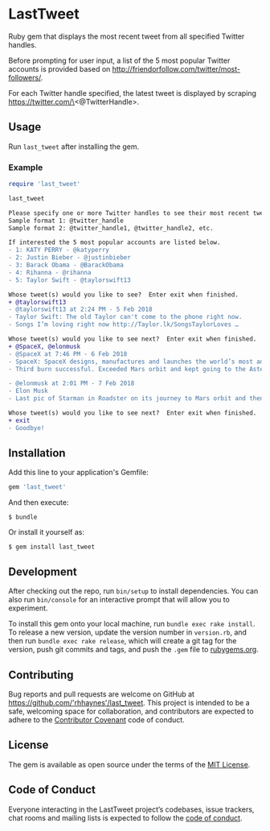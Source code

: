 # LastTweet

Ruby gem that displays the most recent tweet from all specified Twitter handles.

Before prompting for user input, a list of the 5 most popular Twitter accounts is provided based on http://friendorfollow.com/twitter/most-followers/.

For each Twitter handle specified, the latest tweet is displayed by scraping https://twitter.com/\<@TwitterHandle\>.

## Usage

Run `last_tweet` after installing the gem.

### Example

```ruby
require 'last_tweet'

last_tweet
```
```diff
Please specify one or more Twitter handles to see their most recent tweet.
Sample format 1: @twitter_handle
Sample format 2: @twitter_handle1, @twitter_handle2, etc.

If interested the 5 most popular accounts are listed below.
- 1: KATY PERRY - @katyperry
- 2: Justin Bieber - @justinbieber
- 3: Barack Obama - @BarackObama
- 4: Rihanna - @rihanna
- 5: Taylor Swift - @taylorswift13

Whose tweet(s) would you like to see?  Enter exit when finished.
+ @taylorswift13
- @taylorswift13 at 2:24 PM - 5 Feb 2018
- Taylor Swift: The old Taylor can't come to the phone right now.
- Songs I’m loving right now http://Taylor.lk/SongsTaylorLoves …

Whose tweet(s) would you like to see next?  Enter exit when finished.
+ @SpaceX, @elonmusk
- @SpaceX at 7:46 PM - 6 Feb 2018
- SpaceX: SpaceX designs, manufactures and launches the world’s most advanced rockets and spacecraft.
- Third burn successful. Exceeded Mars orbit and kept going to the Asteroid Belt.pic.twitter.com/bKhRN73WHF

- @elonmusk at 2:01 PM - 7 Feb 2018
- Elon Musk
- Last pic of Starman in Roadster on its journey to Mars orbit and then the Asteroid Belt https://www.instagram.com/p/Be6VZEzgAEk/

Whose tweet(s) would you like to see next?  Enter exit when finished.
+ exit
- Goodbye!
```

## Installation

Add this line to your application's Gemfile:

```ruby
gem 'last_tweet'
```

And then execute:

    $ bundle

Or install it yourself as:

    $ gem install last_tweet

## Development

After checking out the repo, run `bin/setup` to install dependencies. You can also run `bin/console` for an interactive prompt that will allow you to experiment.

To install this gem onto your local machine, run `bundle exec rake install`. To release a new version, update the version number in `version.rb`, and then run `bundle exec rake release`, which will create a git tag for the version, push git commits and tags, and push the `.gem` file to [rubygems.org](https://rubygems.org).

## Contributing

Bug reports and pull requests are welcome on GitHub at https://github.com/'rhhaynes'/last_tweet. This project is intended to be a safe, welcoming space for collaboration, and contributors are expected to adhere to the [Contributor Covenant](http://contributor-covenant.org) code of conduct.

## License

The gem is available as open source under the terms of the [MIT License](https://opensource.org/licenses/MIT).

## Code of Conduct

Everyone interacting in the LastTweet project’s codebases, issue trackers, chat rooms and mailing lists is expected to follow the [code of conduct](https://github.com/'rhhaynes'/last_tweet/blob/master/CODE_OF_CONDUCT.md).
